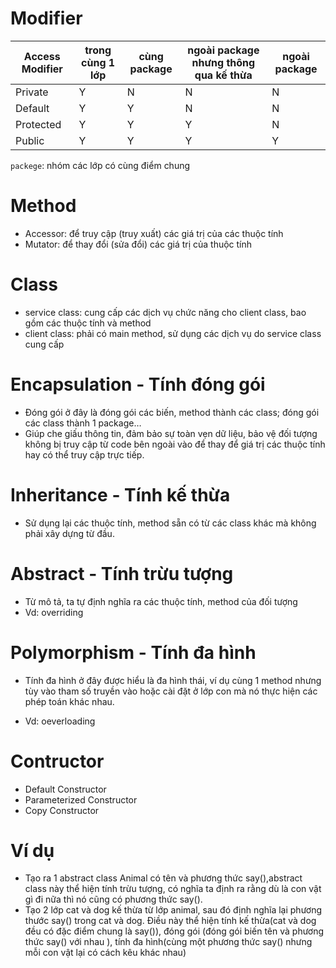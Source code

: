 # Modifier
|Access Modifier| trong cùng 1 lớp	|cùng package |ngoài package nhưng thông qua kế thừa	|ngoài package|
|------|----------|---------|-------|------|
|Private|	Y|	N|	N|	N|
|Default|	Y|	Y|	N|	N|
|Protected|	Y|	Y|	Y|	N|
|Public|	Y|	Y|	Y|	Y|

`packege`: nhóm các lớp có cùng điểm chung

# Method
- Accessor: để truy cập (truy xuất) các giá trị của các thuộc tính
- Mutator: để thay đổi (sửa đổi) các giá trị của thuộc tính

# Class
- service class: cung cấp các dịch vụ chức năng cho client class, bao gồm các thuộc tính và method
- client class: phải có main method, sử dụng các dịch vụ do service class cung cấp

# Encapsulation - Tính đóng gói
- Đóng gói ở đây là đóng gói các biến, method thành các class; đóng gói các class thành 1 package…
- Giúp che giấu thông tin, đảm bảo sự toàn vẹn dữ liệu, bảo vệ đối tượng không bị truy cập từ code bên ngoài vào để thay để giá trị các thuộc tính hay có thể truy cập trực tiếp.
# Inheritance - Tính kế thừa
- Sử dụng lại các thuộc tính, method sẵn có từ các class khác mà không phải xây dựng từ đầu.
# Abstract - Tính trừu tượng
- Từ mô tả, ta tự định nghĩa ra các thuộc tính, method của đối tượng
- Vd: overriding
# Polymorphism - Tính đa hình
- Tính đa hình ở đây được hiểu là đa hình thái, ví dụ cùng 1 method nhưng tùy vào tham số truyền vào hoặc cài đặt ở lớp con mà nó thực hiện các phép toán khác nhau.

- Vd: oeverloading

# Contructor 
- Default Constructor
- Parameterized Constructor
- Copy Constructor

# Ví dụ

- Tạo ra 1  abstract class Animal có tên và phương thức say(),abstract class này thể hiện tính trừu tượng, có nghĩa ta định ra rằng dù là con vật gì đi nữa thì nó cũng có phương thức say().
- Tạo 2 lớp cat và dog kế thừa từ lớp animal, sau đó định nghĩa lại phương thước say() trong cat và dog. Điều này thể hiện tính kế thừa(cat và dog đều có đặc điểm chung là say()), đóng gói (đóng gói biến tên và phương thức say() với nhau ), tính đa hình(cùng một phương thức say() nhưng mỗi con vật lại có cách kêu khác nhau)